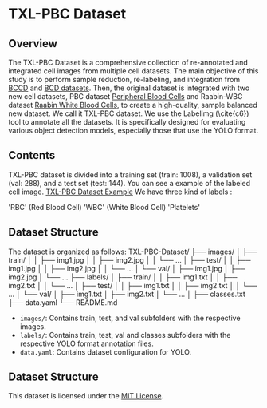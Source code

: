 # TXL-PBC Dataset

## Overview

The TXL-PBC Dataset is a comprehensive collection of re-annotated and integrated cell images from multiple cell datasets. The main objective of this study is to perform sample reduction, re-labeling, and integration from [BCCD](https://github.com/Shenggan/BCCD_Dataset) and [BCD datasets](https://www.kaggle.com/datasets/adhoppin/blood-celldetection-datatset). Then, the original dataset is integrated with two new cell datasets, PBC dataset [Peripheral Blood Cells](https://pubmed.ncbi.nlm.nih.gov/32346559/)  and Raabin-WBC dataset [Raabin White Blood Cells](https://raabindata.com/raabin-health-database/), to create a high-quality, sample balanced new dataset. We call it TXL-PBC dataset. We use the Labelimg (\cite{c6}) tool to annotate all the datasets. It is specifically designed for evaluating various object detection models, especially those that use the YOLO format.


## Contents
 TXL-PBC dataset is divided into a training set (train: 1008), a validation set (val: 288), and a test set (test: 144).
You can see a example of the labeled cell image.
[TXL-PBC Dataset Example](example.png)
We have three kind of labels :

'RBC' (Red Blood Cell)
'WBC' (White Blood Cell)
'Platelets'

## Dataset Structure

The dataset is organized as follows:
TXL-PBC-Dataset/
├── images/
│ ├── train/
│ │ ├── img1.jpg
│ │ ├── img2.jpg
│ │ └── ...
│ ├── test/
│ │ ├── img1.jpg
│ │ ├── img2.jpg
│ │ └── ...
│ └── val/
│ ├── img1.jpg
│ ├── img2.jpg
│ └── ...
├── labels/
│ ├── train/
│ │ ├── img1.txt
│ │ ├── img2.txt
│ │ └── ...
│ ├── test/
│ │ ├── img1.txt
│ │ ├── img2.txt
│ │ └── ...
│ └── val/
│ ├── img1.txt
│ ├── img2.txt
│ └── ...
│ ├── classes.txt
├── data.yaml
└── README.md

- `images/`: Contains train, test, and val subfolders with the respective images.
- `labels/`: Contains train, test, val and  classes subfolders with the respective YOLO format annotation files.
- `data.yaml`: Contains dataset configuration for YOLO.
## Dataset Structure
This dataset is licensed under the [MIT License](LICENSE).

